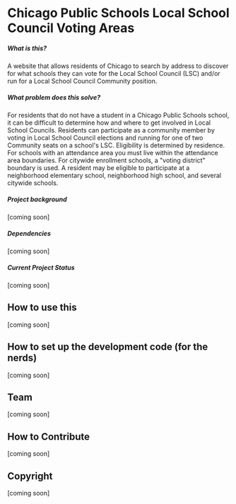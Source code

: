 Chicago Public Schools Local School Council Voting Areas
=================

##### What is this?
A website that allows residents of Chicago to search by address to discover for what schools they can vote for the Local School Council (LSC) and/or run for a Local School Council Community position.

##### What problem does this solve?
For residents that do not have a student in a Chicago Public Schools school, it can be difficult to determine how and where to get involved in Local School Councils. Residents can participate as a community member by voting in Local School Council elections and running for one of two Community seats on a school's LSC. Eligibility is determined by residence. For schools with an attendance area you must live within the attendance area boundaries. For citywide enrollment schools, a "voting district" boundary is used. A resident may be eligible to participate at a neighborhood elementary school, neighborhood high school, and several citywide schools.

##### Project background
[coming soon]

##### Dependencies
[coming soon]

##### Current Project Status
[coming soon]


## How to use this
[coming soon]

## How to set up the development code (for the nerds)
[coming soon]

## Team
[coming soon]

## How to Contribute
[coming soon]

## Copyright
[coming soon]
